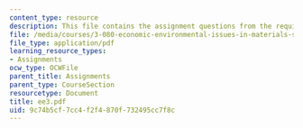 ```yaml
---
content_type: resource
description: This file contains the assignment questions from the required readings.
file: /media/courses/3-080-economic-environmental-issues-in-materials-selection-fall-2005/9c74b5cf7cc4f2f4870f732495cc7f8c_ee3.pdf
file_type: application/pdf
learning_resource_types:
- Assignments
ocw_type: OCWFile
parent_title: Assignments
parent_type: CourseSection
resourcetype: Document
title: ee3.pdf
uid: 9c74b5cf-7cc4-f2f4-870f-732495cc7f8c
---
```

